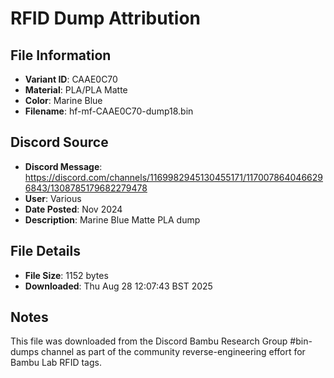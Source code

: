 # RFID Dump Attribution

## File Information
- **Variant ID**: CAAE0C70
- **Material**: PLA/PLA Matte
- **Color**: Marine Blue
- **Filename**: hf-mf-CAAE0C70-dump18.bin

## Discord Source
- **Discord Message**: https://discord.com/channels/1169982945130455171/1170078640466296843/1308785179682279478
- **User**: Various
- **Date Posted**: Nov 2024
- **Description**: Marine Blue Matte PLA dump

## File Details
- **File Size**: 1152 bytes
- **Downloaded**: Thu Aug 28 12:07:43 BST 2025

## Notes
This file was downloaded from the Discord Bambu Research Group #bin-dumps channel as part of the community reverse-engineering effort for Bambu Lab RFID tags.
